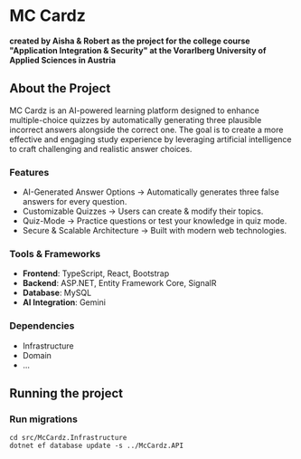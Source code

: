 # MC Cardz
**created by Aisha & Robert as the project for the college course "Application Integration & Security" at the Vorarlberg University of Applied Sciences in Austria**

## About the Project
<p> MC Cardz is an AI-powered learning platform designed to enhance multiple-choice quizzes by automatically generating three plausible incorrect answers alongside the correct one. 
  The goal is to create a more effective and engaging study experience by leveraging artificial intelligence to craft challenging and realistic answer choices. </p>

### Features
<ul>
  <li> AI-Generated Answer Options → Automatically generates three false answers for every question. </li>
  <li> Customizable Quizzes → Users can create & modify their topics. </li>
  <li> Quiz-Mode → Practice questions or test your knowledge in quiz mode. </li>
  <li> Secure & Scalable Architecture → Built with modern web technologies. </li>
</ul>

### Tools & Frameworks
<ul>
  <li> <b> Frontend</b>: TypeScript, React, Bootstrap </li>
  <li> <b> Backend</b>: ASP.NET, Entity Framework Core, SignalR </li>
  <li> <b> Database</b>: MySQL </li>
  <li> <b> AI Integration</b>: Gemini </li>
</ul>

### Dependencies
<ul>
  <li> Infrastructure </li>
  <li> Domain </li>
  <li> ... </li>
</ul>

## Running the project

### Run migrations

`cd src/McCardz.Infrastructure` <br>
`dotnet ef database update -s ../McCardz.API`
